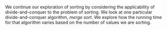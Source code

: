 We continue our exploration of sorting by considering the applicability
of divide-and-conquer to the problem of sorting.  We look at one
particular divide-and-conquer algorithm, <em>merge sort</em>.
We explore how the running time for that algorithm varies based on
the number of values we are sorting.  
